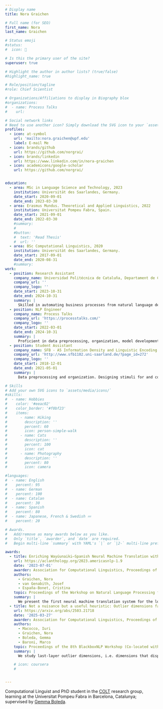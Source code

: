 ```yaml
---
# Display name
title: Nora Graichen

# Full name (for SEO)
first_name: Nora
last_name: Graichen

# Status emoji
#status:
#  icon: 🔭

# Is this the primary user of the site?
superuser: true

# Highlight the author in author lists? (true/false)
#highlight_name: true

# Role/position/tagline
#role: Chief Scientist

# Organizations/Affiliations to display in Biography blox
#organizations:
#  - name: Process Talks
#    url: 

# Social network links
# Need to use another icon? Simply download the SVG icon to your `assets/media/icons/` folder.
profiles:
  - icon: at-symbol
    url: 'mailto:nora.graichen@upf.edu'
    label: E-mail Me
  - icon: brands/github
    url: https://github.com/norgrai/
  - icon: brands/linkedin
    url: https://www.linkedin.com/in/nora-graichen
  - icon: academicons/google-scholar
    url: https://github.com/norgrai/


education:
  - area: MSc in Language Science and Technology, 2023
    institution: Universität des Saarlandes, Germany.
    date_start: 2020-09-01
    date_end: 2023-03-30
  - area: Erasmus Mundus. Theoretical and Applied Linguistics, 2022
    institution: Universitat Pompeu Fabra, Spain.
    date_start: 2021-09-01
    date_end: 2022-03-30
    #summary: 
    #  
    #button:
    #  text: 'Read Thesis'
    #  url: ''
  - area: BSc Computational Linguistics, 2020
    institution: Universität des Saarlandes, Germany.
    date_start: 2017-09-01
    date_end: 2020-08-31
    #summary: 
work:
  - position: Research Assistant
    company_name: Universidad Politécnica de Cataluña, Departament de Ciències de la Computació
    company_url: ''
    company_logo: ''
    date_start: 2023-10-31
    date_end: 2024-10-31
    summary: |
      Skilled in automating business processes from natural language descriptions. Proficient in dataset creation, model training, testing, and evaluation. Experienced in state-of-the-art NLU research, developing data sets of NL statements and formal semantic results; strong background in documentation and report writing.
  - position: NLP Engineer
    company_name: Process Talks
    company_url: 'https://processtalks.com/'
    company_logo: ''
    date_start: 2022-03-01
    date_end: 2024-10-31
    summary: |
      Proficient in data preprocessing, organization, model development, and evaluation. Skilled in refining dataset annotation criteria and maintaining version control for datasets and associated documentation. Experienced in software and multimedia analysis and design.
  - position: Student Assistant
    company_name: SFB - A5 Information Density and Linguistic Encoding
    company_url: 'http://www.sfb1102.uni-saarland.de/?page_id=272'
    company_logo: ''
    date_start: 2018-12-01
    date_end: 2021-05-01
    summary: |
      Data preprocessing and organization. Designing stimuli for and conducting eye-tracking experiments with adults and children. Running and monitoring experimental code to support research activities.

# Skills
# Add your own SVG icons to `assets/media/icons/`
#skills:
#  - name: Hobbies
#    color: '#eeac02'
#    color_border: '#f0bf23'
#    items:
#      - name: Hiking
#        description: ''
#        percent: 60
#        icon: person-simple-walk
#      - name: Cats
#        description: ''
#        percent: 100
#        icon: cat
#      - name: Photography
#        description: ''
#        percent: 80
#        icon: camera

#languages:
#  - name: English
#    percent: 95
#  - name: German
#    percent: 100
#  - name: Catalan
#    percent: 30
#  - name: Spanish
#    percent: 80
#  - name: Japanese, French & Swedish 💤
#    percent: 20

# Awards.
#   Add/remove as many awards below as you like.
#   Only `title`, `awarder`, and `date` are required.
#   Begin multi-line `summary` with YAML's `|` or `|2-` multi-line prefix and indent 2 spaces below.

awards:
  - title: Enriching Wayúunaiki–Spanish Neural Machine Translation with Linguistic Information
    url: https://aclanthology.org/2023.americasnlp-1.9
    date: '2023-07-01'
    awarder: Association for Computational Linguistics, Proceedings of the Workshop on Natural Language Processing for Indigenous Languages of the Americas (AmericasNLP)
    authors:
      - Graichen, Nora 
      - van Genabith, Josef 
      - España-Bonet, Cristina
    topic: Proceedings of the Workshop on Natural Language Processing for Indigenous Languages of the Americas (AmericasNLP)
    summary: |
      We present the first neural machine translation system for the low-resource language pair Wayúunaiki–Spanish and explore strategies to inject linguistic knowledge into the model to improve translation quality. We explore a wide range of methods and combine complementary approaches. Results indicate that incorporating linguistic information through linguistically motivated subword segmentation, factored models, and pretrained embeddings helps the system to generate improved translations, with the segmentation contributing most. In order to evaluate translation quality in a general domain and go beyond the available religious domain data, we gather and make publicly available a new test set and supplementary material. Although translation quality as measured with automatic metrics is low, we hope these resources will facilitate and support further research on Wayúunaiki.
  - title: Not a nuisance but a useful heuristic: Outlier dimensions favor frequent tokens in language models
    url: https://arxiv.org/abs/2503.21718
    date: '2025-03-27'
    awarder: Association for Computational Linguistics, Proceedings of the 8th BlackboxNLP Workshop
    authors:
      - Macocco, Iuri 
      - Graichen, Nora 
      - Boleda, Gemma 
      - Baroni, Marco
    topic: Proceedings of the 8th BlackboxNLP Workshop (Co-located with EMNLP 2025)
    summary: |
      We study last-layer outlier dimensions, i.e. dimensions that display extreme activations for the majority of inputs. We show that outlier dimensions arise in many different modern language models, and trace their function back to the heuristic of constantly predicting frequent words. We further show how a model can block this heuristic when it is not contextually appropriate, by assigning a counterbalancing weight mass to the remaining dimensions, and we investigate which model parameters boost outlier dimensions and when they arise during training. We conclude that outlier dimensions are a specialized mechanism discovered by many distinct models to implement a useful token prediction heuristic. 

    # icon: coursera
    # 


---
```


Computational Linguist and PhD student in the [COLT](https://www.upf.edu/web/colt) research group, learning at the Universitat Pompeu Fabra in Barcelona, Catalunya; supervised by [Gemma Boleda](https://gboleda.github.io/). 


